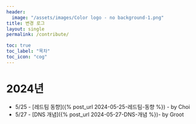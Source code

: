 ```yaml
---
header:
  image: "/assets/images/Color logo - no background-1.png"
title: 변경 로그
layout: single
permalink: /contribute/

toc: true
toc_label: "목차"
toc_icon: "cog"
---
```


# 2024년
* 5/25 - [레드팀 동향]({% post_url 2024-05-25-레드팀-동향 %}) - by Choi<br>
* 5/27 - [DNS 개념]({% post_url 2024-05-27-DNS-개념 %})- by Groot